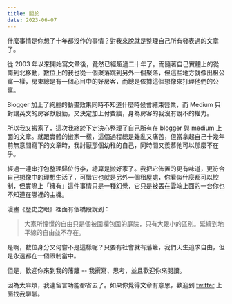 ```yaml
---
title: 關於
date: 2023-06-07
---
```


什麼事情是你想了十年都沒作的事情？對我來說就是整理自己所有發表過的文章了。

從 2003 年以來開始寫文章後，竟然已經超過二十年了。而隨著自己實體上的從南到北移動，數位上的我也從一個聚落跳到另外一個聚落，但這些地方就像出租公寓一樣，房東總是有一個心目中的好房客，而總是依據這個想像來打理他們的公寓。

Blogger 加上了絢麗的動畫效果同時不知道什麼時候會結束營業，而 Medium 只對講英文的房客獻殷勤，又決定加上付費牆，身為房客的我沒有說不的權力。

所以我又搬家了，這次我終於下定決心整理了自己所有在 blogger 與 medium 上面的文章。就跟實體的搬家一樣，這個過程總是雜亂又痛苦，但當拿起自己十幾年前無意間寫下的文章時，我討厭那個幼稚的自己，同時間又羨慕他可以那麼不在乎。

經過一連串打包整理歸位行李，總算是搬好家了。我把它佈置的更有味道，更符合自己想像中的理想生活了，可惜它也就是另外一個租屋處，你看似什麼都可以控制，但實際上「擁有」這件事情只是一種幻覺，它只是被丟在雲端上面的一台你也不知道在哪裡的主機。

漫畫《歷史之眼》裡面有個橋段說到：

> 大家所憧憬的自由只是個被圍欄包圍的庭院，只有大跟小的區別。延續到地平線的自由並不存在。

是啊，數位身分又何嘗不是這樣呢？只要有社會就有藩籬，我們天生追求自由，但是永遠都在一個限制當中。

但是，歡迎你來到我的藩籬 -- 我撰寫、思考，並且歡迎你來閱讀。

因為太麻煩，我連留言功能都省去了。如果你覺得文章有意思，歡迎到 [twitter](https://twitter.com/yurenju) 上面找我聊聊。

